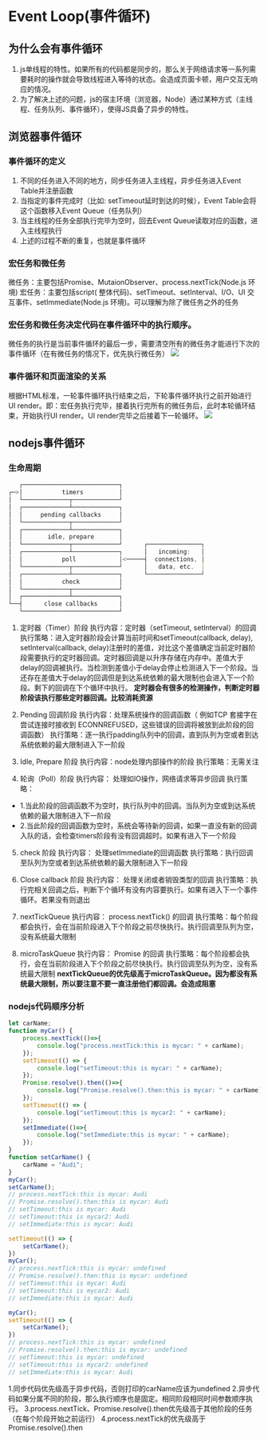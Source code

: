# Event Loop(事件循环)

## 为什么会有事件循环
1. js单线程的特性。如果所有的代码都是同步的，那么关于网络请求等一系列需要耗时的操作就会导致线程进入等待的状态。会造成页面卡顿，用户交互无响应的情况。
2. 为了解决上述的问题，js的宿主环境（浏览器，Node）通过某种方式（主线程、任务队列、事件循环），使得JS具备了异步的特性。

## 浏览器事件循环
### 事件循环的定义
1. 不同的任务进入不同的地方，同步任务进入主线程，异步任务进入Event Table并注册函数
2. 当指定的事件完成时（比如: setTimeout延时到达的时候），Event Table会将这个函数移入Event Queue（任务队列）
3. 当主线程的任务全部执行完毕为空时，回去Event Queue读取对应的函数，进入主线程执行
4. 上述的过程不断的重复，也就是事件循环

### 宏任务和微任务
微任务：主要包括Promise、MutaionObserver、process.nextTick(Node.js 环境)
宏任务：主要包括script( 整体代码)、setTimeout、setInterval、I/O、UI 交互事件、setImmediate(Node.js 环境)。可以理解为除了微任务之外的任务

### 宏任务和微任务决定代码在事件循环中的执行顺序。
微任务的执行是当前事件循环的最后一步，需要清空所有的微任务才能进行下次的事件循环（在有微任务的情况下，优先执行微任务）
![](./eventloop.jpeg)

### 事件循环和页面渲染的关系
根据HTML标准，一轮事件循环执行结束之后，下轮事件循环执行之前开始进行 UI render。即：宏任务执行完毕，接着执行完所有的微任务后，此时本轮循环结束，开始执行UI render。UI render完毕之后接着下一轮循环。
![](./tick_render.awebp)

## nodejs事件循环
### 生命周期
```javascript
   ┌───────────────────────────┐
┌─>│           timers          │
│  └─────────────┬─────────────┘
│  ┌─────────────┴─────────────┐
│  │     pending callbacks     │
│  └─────────────┬─────────────┘
│  ┌─────────────┴─────────────┐
│  │       idle, prepare       │
│  └─────────────┬─────────────┘      ┌───────────────┐
│  ┌─────────────┴─────────────┐      │   incoming:   │
│  │           poll            │<─────┤  connections, │
│  └─────────────┬─────────────┘      │   data, etc.  │
│  ┌─────────────┴─────────────┐      └───────────────┘
│  │           check           │
│  └─────────────┬─────────────┘
│  ┌─────────────┴─────────────┐
└──┤      close callbacks      │
   └───────────────────────────┘
```
1. 定时器（Timer）阶段
执行内容：定时器（setTimeout, setInterval）的回调
执行策略：进入定时器阶段会计算当前时间和setTimeout(callback, delay), setInterval(callback, delay)注册时的差值，对比这个差值确定当前定时器阶段需要执行的定时器回调。定时器回调是以升序存储在内存中。差值大于delay的回调被执行。当检测到差值小于delay会停止检测进入下一个阶段。当还存在差值大于delay的回调但是到达系统依赖的最大限制也会进入下一个阶段。剩下的回调在下个循环中执行。
__定时器会有很多的检测操作，判断定时器阶段该执行那些定时器回调。比较消耗资源__

2. Pending 回调阶段
执行内容：处理系统操作的回调函数（ 例如TCP 套接字在尝试连接时接收到 ECONNREFUSED，这些错误的回调将被放到此阶段的回调函数）
执行策略：逐一执行padding队列中的回调，直到队列为空或者到达系统依赖的最大限制进入下一阶段

3. Idle, Prepare 阶段
执行内容：node处理内部操作的阶段
执行策略：无需关注

4. 轮询（Poll）阶段
执行内容： 处理如IO操作，网络请求等异步回调
执行策略：
* 1.当此阶段的回调函数不为空时，执行队列中的回调。当队列为空或到达系统依赖的最大限制进入下一阶段
* 2.当此阶段的回调函数为空时，系统会等待新的回调，如果一直没有新的回调入队的话，会检查timers阶段有没有回调超时。如果有进入下一个阶段

5. check 阶段
执行内容： 处理setImmediate的回调函数
执行策略：执行回调至队列为空或者到达系统依赖的最大限制进入下一阶段

6. Close callback 阶段
执行内容： 处理关闭或者销毁类型的回调
执行策略：执行完相关回调之后，判断下个循环有没有内容要执行。如果有进入下一个事件循环。若果没有则退出

7. nextTickQueue
执行内容： process.nextTick() 的回调
执行策略：每个阶段都会执行，会在当前阶段进入下个阶段之前尽快执行。执行回调至队列为空，没有系统最大限制

8. microTaskQueue
执行内容： Promise 的回调
执行策略：每个阶段都会执行，会在当前阶段进入下个阶段之前尽快执行。执行回调至队列为空，没有系统最大限制
__nextTickQueue的优先级高于microTaskQueue。因为都没有系统最大限制，所以要注意不要一直注册他们都回调。会造成阻塞__

### nodejs代码顺序分析
```javascript
let carName;
function myCar() {
    process.nextTick(()=>{
        console.log("process.nextTick:this is mycar: " + carName);
    });
    setTimeout(() => {
        console.log("setTimeout:this is mycar: " + carName);
    });
    Promise.resolve().then(()=>{
        console.log("Promise.resolve().then:this is mycar: " + carName);
    });
    setTimeout(() => {
        console.log("setTimeout:this is mycar2: " + carName);
    });
    setImmediate(()=>{
        console.log("setImmediate:this is mycar: " + carName);
    });
}
function setCarName() {
    carName = "Audi";
}
myCar();
setCarName();
// process.nextTick:this is mycar: Audi
// Promise.resolve().then:this is mycar: Audi
// setTimeout:this is mycar: Audi
// setTimeout:this is mycar2: Audi
// setImmediate:this is mycar: Audi

setTimeout(() => {
    setCarName();
})
myCar();
// process.nextTick:this is mycar: undefined
// Promise.resolve().then:this is mycar: undefined
// setTimeout:this is mycar: Audi
// setTimeout:this is mycar2: Audi
// setImmediate:this is mycar: Audi

myCar();
setTimeout(() => {
    setCarName();
})
// process.nextTick:this is mycar: undefined
// Promise.resolve().then:this is mycar: undefined
// setTimeout:this is mycar: undefined
// setTimeout:this is mycar2: undefined
// setImmediate:this is mycar: Audi
```
1.同步代码优先级高于异步代码，否则打印的carName应该为undefined
2.异步代码如果分属不同的阶段，那么执行顺序也是固定。相同阶段相同时间参数顺序执行。
3.process.nextTick、Promise.resolve().then优先级高于其他阶段的任务（在每个阶段开始之前运行）
4.process.nextTick的优先级高于Promise.resolve().then